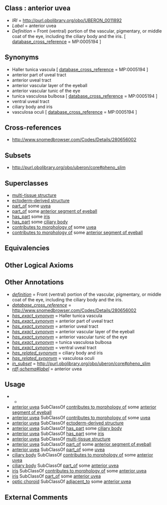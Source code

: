 
## Class : anterior uvea

 * *IRI* = http://purl.obolibrary.org/obo/UBERON_0011892
 * *Label* = anterior uvea
 * *Definition* = Front (ventral) portion of the vascular, pigmentary, or middle coat of the eye, including the ciliary body and the iris. [ [database_cross_reference](../../ef/oboInOwl#hasDbXref.md) = MP:0005194 ]

## Synonyms

 * Haller tunica vascula [ [database_cross_reference](../../ef/oboInOwl#hasDbXref.md) = MP:0005194 ]
 * anterior part of uveal tract
 * anterior uveal tract
 * anterior vascular layer of the eyeball
 * anterior vascular tunic of the eye
 * tunica vasculosa bulbosa [ [database_cross_reference](../../ef/oboInOwl#hasDbXref.md) = MP:0005194 ]
 * ventral uveal tract
 * ciliary body and iris
 * vasculosa oculi [ [database_cross_reference](../../ef/oboInOwl#hasDbXref.md) = MP:0005194 ]

## Cross-references

 * http://www.snomedbrowser.com/Codes/Details/280656002

## Subsets

 * http://purl.obolibrary.org/obo/uberon/core#pheno_slim

## Superclasses

 * [multi-tissue structure](../../UBERON/81/UBERON_0000481.md)
 * [ectoderm-derived structure](../../UBERON/21/UBERON_0004121.md)
 * [part_of](../../BFO/50/BFO_0000050.md) some [uvea](../../UBERON/68/UBERON_0001768.md)
 * [part_of](../../BFO/50/BFO_0000050.md) some [anterior segment of eyeball](../../UBERON/01/UBERON_0001801.md)
 * [has_part](../../BFO/51/BFO_0000051.md) some [iris](../../UBERON/69/UBERON_0001769.md)
 * [has_part](../../BFO/51/BFO_0000051.md) some [ciliary body](../../UBERON/75/UBERON_0001775.md)
 * [contributes to morphology of](../../RO/33/RO_0002433.md) some [uvea](../../UBERON/68/UBERON_0001768.md)
 * [contributes to morphology of](../../RO/33/RO_0002433.md) some [anterior segment of eyeball](../../UBERON/01/UBERON_0001801.md)

## Equivalencies


## Other Logical Axioms


## Other Annotations

 * *[definition](../../IAO/15/IAO_0000115.md)* = Front (ventral) portion of the vascular, pigmentary, or middle coat of the eye, including the ciliary body and the iris.
 * *[database_cross_reference](../../ef/oboInOwl#hasDbXref.md)* = http://www.snomedbrowser.com/Codes/Details/280656002
 * *[has_exact_synonym](../../ym/oboInOwl#hasExactSynonym.md)* = Haller tunica vascula
 * *[has_exact_synonym](../../ym/oboInOwl#hasExactSynonym.md)* = anterior part of uveal tract
 * *[has_exact_synonym](../../ym/oboInOwl#hasExactSynonym.md)* = anterior uveal tract
 * *[has_exact_synonym](../../ym/oboInOwl#hasExactSynonym.md)* = anterior vascular layer of the eyeball
 * *[has_exact_synonym](../../ym/oboInOwl#hasExactSynonym.md)* = anterior vascular tunic of the eye
 * *[has_exact_synonym](../../ym/oboInOwl#hasExactSynonym.md)* = tunica vasculosa bulbosa
 * *[has_exact_synonym](../../ym/oboInOwl#hasExactSynonym.md)* = ventral uveal tract
 * *[has_related_synonym](../../ym/oboInOwl#hasRelatedSynonym.md)* = ciliary body and iris
 * *[has_related_synonym](../../ym/oboInOwl#hasRelatedSynonym.md)* = vasculosa oculi
 * *[in_subset](../../et/oboInOwl#inSubset.md)* = http://purl.obolibrary.org/obo/uberon/core#pheno_slim
 * *[rdf-schema#label](../../el/rdf-schema#label.md)* = anterior uvea

## Usage

 * -
 * [anterior uvea](../../UBERON/92/UBERON_0011892.md) SubClassOf [contributes to morphology of](../../RO/33/RO_0002433.md) some [anterior segment of eyeball](../../UBERON/01/UBERON_0001801.md)
 * [anterior uvea](../../UBERON/92/UBERON_0011892.md) SubClassOf [contributes to morphology of](../../RO/33/RO_0002433.md) some [uvea](../../UBERON/68/UBERON_0001768.md)
 * [anterior uvea](../../UBERON/92/UBERON_0011892.md) SubClassOf [ectoderm-derived structure](../../UBERON/21/UBERON_0004121.md)
 * [anterior uvea](../../UBERON/92/UBERON_0011892.md) SubClassOf [has_part](../../BFO/51/BFO_0000051.md) some [ciliary body](../../UBERON/75/UBERON_0001775.md)
 * [anterior uvea](../../UBERON/92/UBERON_0011892.md) SubClassOf [has_part](../../BFO/51/BFO_0000051.md) some [iris](../../UBERON/69/UBERON_0001769.md)
 * [anterior uvea](../../UBERON/92/UBERON_0011892.md) SubClassOf [multi-tissue structure](../../UBERON/81/UBERON_0000481.md)
 * [anterior uvea](../../UBERON/92/UBERON_0011892.md) SubClassOf [part_of](../../BFO/50/BFO_0000050.md) some [anterior segment of eyeball](../../UBERON/01/UBERON_0001801.md)
 * [anterior uvea](../../UBERON/92/UBERON_0011892.md) SubClassOf [part_of](../../BFO/50/BFO_0000050.md) some [uvea](../../UBERON/68/UBERON_0001768.md)
 * [ciliary body](../../UBERON/75/UBERON_0001775.md) SubClassOf [contributes to morphology of](../../RO/33/RO_0002433.md) some [anterior uvea](../../UBERON/92/UBERON_0011892.md)
 * [ciliary body](../../UBERON/75/UBERON_0001775.md) SubClassOf [part_of](../../BFO/50/BFO_0000050.md) some [anterior uvea](../../UBERON/92/UBERON_0011892.md)
 * [iris](../../UBERON/69/UBERON_0001769.md) SubClassOf [contributes to morphology of](../../RO/33/RO_0002433.md) some [anterior uvea](../../UBERON/92/UBERON_0011892.md)
 * [iris](../../UBERON/69/UBERON_0001769.md) SubClassOf [part_of](../../BFO/50/BFO_0000050.md) some [anterior uvea](../../UBERON/92/UBERON_0011892.md)
 * [optic choroid](../../UBERON/76/UBERON_0001776.md) SubClassOf [adjacent_to](../../RO/20/RO_0002220.md) some [anterior uvea](../../UBERON/92/UBERON_0011892.md)

## External Comments

